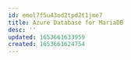 ```yaml
---
id: emol7f5u43od2tpd2t1jme7
title: Azure Database for MariaDB
desc: ''
updated: 1653661633959
created: 1653661624754
---
```


